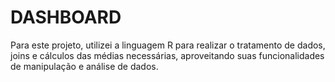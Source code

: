 # DASHBOARD
Para este projeto, utilizei a linguagem R para realizar o tratamento de dados, joins e cálculos das médias necessárias, aproveitando suas funcionalidades de manipulação e análise de dados.
